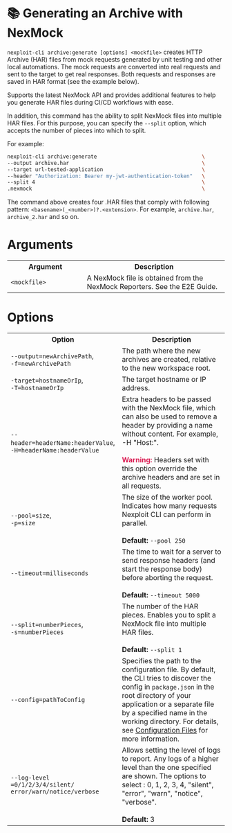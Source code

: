 # 📚 Generating an Archive with NexMock

```nexploit-cli archive:generate [options] <mockfile>``` creates HTTP Archive (HAR) files from mock requests generated by unit testing and other local automations. The mock requests are converted into real requests and sent to the target to get real responses. Both requests and responses are saved in HAR format (see the example below).

Supports the latest NexMock API and provides additional features to help you generate HAR files during CI/CD workflows with ease.

In addition, this command has the ability to split NexMock files into multiple HAR files. For this purpose, you can specify the `--split` option, which accepts the number of pieces into which to split.

For example:
```bash
nexploit-cli archive:generate                                  \
--output archive.har                                           \
--target url-tested-application                                \
--header "Authorization: Bearer my-jwt-authentication-token"   \
--split 4                                                      \
.nexmock                                                       \
```
The command above creates four .HAR files that comply with following pattern: ```<basename>(_<number>)?.<extension>```. For example, `archive.har`, `archive_2.har` and so on.

# Arguments

<table id="simple-table">
    <tr>
        <th width="35%"><strong>Argument</strong></th>
        <th><strong>Description</strong></th>
    </tr>
    <tr>
        <td><code>&#60mockfile&#62</code></td>
        <td> A NexMock file is obtained from the NexMock Reporters. See the E2E Guide.</td>
    </tr>
</table>

# Options

<table id=simple-table>
<tr>
<th width="35%"><strong>Option</strong></th>
<th><strong>Description</strong></th>
</tr>
<tr>
<td><code>--output=newArchivePath</code>, <br><code>-f=newArchivePath</code></td>
<td>The path where the new archives are created, relative to the new workspace root.</td>
</tr>
<tr>
<td><code>-target=hostnameOrIp</code>, <br><code>-T=hostnameOrIp</code></td>
<td>The target hostname or IP address.</td>
</tr>
<tr>
<td><code>--header=headerName:headerValue</code>,<br><code>-H=headerName:headerValue</code>
</td>
<td>Extra headers to be passed with the NexMock file, which can also be used to remove a header by providing a name without content. For example, -H "Host:".<br><br><strong><font color="#DB1E54">Warning:</font></strong> Headers set with this option override the archive headers and are set in all requests.</td>
</tr>
<tr>
<td><code>--pool=size</code>,<br> <code>-p=size</code></td>
<td>The size of the worker pool. Indicates how many requests Nexploit CLI can perform in parallel.<br><br><strong>Default:</strong> <code>--pool 250</code></td>
</tr>
<tr>
<td><code>--timeout=milliseconds</code></td>
<td>The time to wait for a server to send response headers (and start the response body) before aborting the request.<br><br><strong>Default:</strong> <code>--timeout 5000</code></td>
</tr>
<tr>
<td><code>--split=numberPieces</code>,<br> <code>-s=numberPieces</code></td>
<td>The number of the HAR pieces. Enables you to split a NexMock file into multiple HAR files.<br><br><strong>Default:</strong> <code>--split 1</code></td>
</tr>
<tr>
<td><code>--config=pathToConfig</code></td>
<td>Specifies the path to the configuration file. By default, the CLI tries to discover the config in <code>package.json</code> in the root directory of your application or a separate file by a specified name in the working directory. For details, see <a href="/#/guide/np-cli/configuration-files.md">Configuration Files</a> for more information.</td>
</tr>
<tr>
<td><code>--log-level<br>=0/1/2/3/4/silent/<br>error/warn/notice/verbose</code></td>
<td>Allows setting the level of logs to report. Any logs of a higher level than the one specified are shown. The options to select : 0, 1, 2, 3, 4, "silent", "error", "warn", "notice", "verbose".<br><br><strong>Default:</strong> 3</td>
</tr>
</table>

